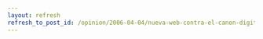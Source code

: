 ```yaml
---
layout: refresh
refresh_to_post_id: /opinion/2006-04-04/nueva-web-contra-el-canon-digital.html
---
```

